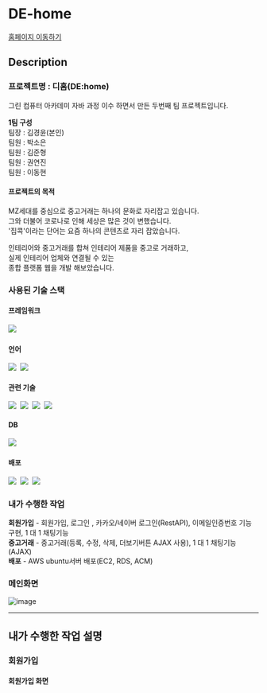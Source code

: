 # DE-home 
<a href="https://www.mydehome.com/dehome/main/mainpage">홈페이지 이동하기</a>

## Description
### 프로젝트명 : 디홈(DE:home)

그린 컴퓨터 아카데미 자바 과정 이수 하면서 만든 두번째 팀 프로젝트입니다.

<strong>1팀 구성</strong><br>
팀장 : 김경윤(본인)<br>
팀원 : 박소은<br>
팀원 : 김준형<br>
팀원 : 권연진<br>
팀원 : 이동현<br>

#### 프로젝트의 목적<br>
MZ세대를 중심으로 중고거래는 하나의 문화로 자리잡고 있습니다.<br>
그와 더불어 코로나로 인해 세상은 많은 것이 변했습니다.<br>
'집콕'이라는 단어는 요즘 하나의 콘텐츠로 자리 잡았습니다.<br>

인테리어와 중고거래를 합쳐 인테리어 제품을 중고로 거래하고,<br>
실제 인테리어 업체와 연결될 수 있는 <br>
종합 플랫폼 웹을 개발 해보았습니다.<br>


### 사용된 기술 스택

#### 프레임워크
<img src="https://img.shields.io/badge/Spring-6DB33F?style=flat-square&logo=Spring&logoColor=white"/>&nbsp; 
#### 언어
<img src="https://img.shields.io/badge/Java-007396?style=flat-square&logo=Java&logoColor=white"/>&nbsp; 
<img src="https://img.shields.io/badge/JavaScript-F7DF1E?style=flat-square&logo=JavaScript&logoColor=white"/>&nbsp;
#### 관련 기술
<img src="https://img.shields.io/badge/JQuery-0769AD?style=flat-square&logo=JQuery&logoColor=white"/>&nbsp;
<img src="https://img.shields.io/badge/HTML5-E34F26?style=flat-square&logo=HTML5&logoColor=white"/>&nbsp; 
<img src="https://img.shields.io/badge/CSS3-1572B6?style=flat-square&logo=CSS3#&logoColor=white"/>&nbsp; 
<img src="https://img.shields.io/badge/bootstrap-7952B3?style=flat-square&logo=bootstrap&logoColor=white">
#### DB
<img src="https://img.shields.io/badge/MySQL-4479A1?style=flat-square&logo=MySQL&logoColor=white"/>&nbsp;
#### 배포
<img src="https://img.shields.io/badge/AWS-232F3E?style=flat-square&logo=AmazonAWS&logoColor=white"/>&nbsp;
<img src="https://img.shields.io/badge/Ubuntu-E95420?style=flat-square&logo=Ubuntu&logoColor=white"/>&nbsp;
<img src="https://img.shields.io/badge/Tomcat-F8DC75?style=flat-square&logo=ApacheTomcat&logoColor=white"/>&nbsp;

### 내가 수행한 작업
<b>회원가입</b> - 회원가입, 로그인 , 카카오/네이버 로그인(RestAPI), 이메일인증번호 기능 구현, 1 대 1 채팅기능<br>
<b>중고거래</b> - 중고거래(등록, 수정, 삭제, 더보기버튼 AJAX 사용), 1 대 1 채팅기능(AJAX)<br> 
<b>배포</b> - AWS ubuntu서버 배포(EC2, RDS, ACM) 

### 메인화면
![image](https://user-images.githubusercontent.com/74701876/125226183-8aef0e00-e30b-11eb-8b1f-b8307b2db358.png)
<hr>

## 내가 수행한 작업 설명

### 회원가입

#### 회원가입 화면


